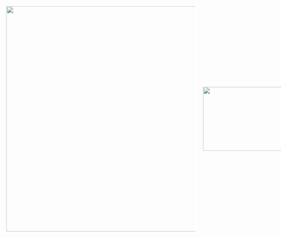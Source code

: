 <a href="https://github.com/Chessfull" style="display: flex; align-items: center; text-decoration: none;">
    <img src="https://github-profile-summary-cards.vercel.app/api/cards/profile-details?username=Chessfull&theme=radical" style="width: 600px; box-shadow: 0 0 0 4px #fff; margin-right: 20px;" />
    <img src="https://denvercoder1-github-readme-stats.vercel.app/api/top-langs/?username=Chessfull&theme=radical" style="height: 170px; width: 300px;" />
</a>



 

<!--
**Chessfull/Chessfull** is a ✨ _special_ ✨ repository because its `README.md` (this file) appears on your GitHub profile.

Here are some ideas to get you started:

- 🔭 I’m currently working on ...
- 🌱 I’m currently learning ...
- 👯 I’m looking to collaborate on ...
- 🤔 I’m looking for help with ...
- 💬 Ask me about ...
- 📫 How to reach me: ...
- 😄 Pronouns: ...
- ⚡ Fun fact: ...
-->
